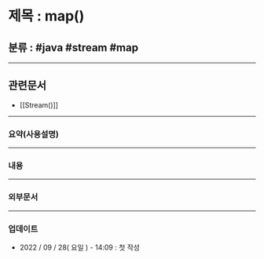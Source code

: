 # 제목 : map()

## 분류 : #java #stream #map

---
## 관련문서
- [[Stream()]]

----
### 요약(사용설명)

---
### 내용

----
### 외부문서

----
### 업데이트
-  2022 / 09 / 28( 요일 ) - 14:09 : 첫 작성








